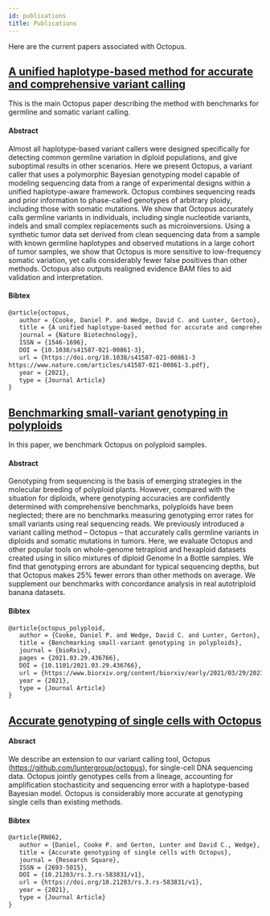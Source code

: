 ```yaml
---
id: publications
title: Publications
---
```


Here are the current papers associated with Octopus.

## [A unified haplotype-based method for accurate and comprehensive variant calling](https://www.nature.com/articles/s41587-021-00861-3)

This is the main Octopus paper describing the method with benchmarks for germline and somatic variant calling.

#### Abstract

Almost all haplotype-based variant callers were designed specifically for detecting common germline variation in diploid populations, and give suboptimal results in other scenarios. Here we present Octopus, a variant caller that uses a polymorphic Bayesian genotyping model capable of modeling sequencing data from a range of experimental designs within a unified haplotype-aware framework. Octopus combines sequencing reads and prior information to phase-called genotypes of arbitrary ploidy, including those with somatic mutations. We show that Octopus accurately calls germline variants in individuals, including single nucleotide variants, indels and small complex replacements such as microinversions. Using a synthetic tumor data set derived from clean sequencing data from a sample with known germline haplotypes and observed mutations in a large cohort of tumor samples, we show that Octopus is more sensitive to low-frequency somatic variation, yet calls considerably fewer false positives than other methods. Octopus also outputs realigned evidence BAM files to aid validation and interpretation.

#### Bibtex

```tex
@article{octopus,
   author = {Cooke, Daniel P. and Wedge, David C. and Lunter, Gerton},
   title = {A unified haplotype-based method for accurate and comprehensive variant calling},
   journal = {Nature Biotechnology},
   ISSN = {1546-1696},
   DOI = {10.1038/s41587-021-00861-3},
   url = {https://doi.org/10.1038/s41587-021-00861-3
https://www.nature.com/articles/s41587-021-00861-3.pdf},
   year = {2021},
   type = {Journal Article}
}
```

## [Benchmarking small-variant genotyping in polyploids](https://www.biorxiv.org/content/10.1101/2021.03.29.436766v1)

In this paper, we benchmark Octopus on polyploid samples.

#### Abstract

Genotyping from sequencing is the basis of emerging strategies in the molecular breeding of polyploid plants. However, compared with the situation for diploids, where genotyping accuracies are confidently determined with comprehensive benchmarks, polyploids have been neglected; there are no benchmarks measuring genotyping error rates for small variants using real sequencing reads. We previously introduced a variant calling method – Octopus – that accurately calls germline variants in diploids and somatic mutations in tumors. Here, we evaluate Octopus and other popular tools on whole-genome tetraploid and hexaploid datasets created using in silico mixtures of diploid Genome In a Bottle samples. We find that genotyping errors are abundant for typical sequencing depths, but that Octopus makes 25% fewer errors than other methods on average. We supplement our benchmarks with concordance analysis in real autotriploid banana datasets.

#### Bibtex

```tex
@article{octopus_polyploid,
   author = {Cooke, Daniel P. and Wedge, David C. and Lunter, Gerton},
   title = {Benchmarking small-variant genotyping in polyploids},
   journal = {bioRxiv},
   pages = {2021.03.29.436766},
   DOI = {10.1101/2021.03.29.436766},
   url = {https://www.biorxiv.org/content/biorxiv/early/2021/03/29/2021.03.29.436766.full.pdf},
   year = {2021},
   type = {Journal Article}
}
```

## [Accurate genotyping of single cells with Octopus](https://www.researchsquare.com/article/rs-583831/v1)

#### Absract

We describe an extension to our variant calling tool, Octopus (https://github.com/luntergroup/octopus), for single-cell DNA sequencing data. Octopus jointly genotypes cells from a lineage, accounting for amplification stochasticity and sequencing error with a haplotype-based Bayesian model. Octopus is considerably more accurate at genotyping single cells than existing methods.

#### Bibtex

```tex
@article{RN862,
   author = {Daniel, Cooke P. and Gerton, Lunter and David C., Wedge},
   title = {Accurate genotyping of single cells with Octopus},
   journal = {Research Square},
   ISSN = {2693-5015},
   DOI = {10.21203/rs.3.rs-583831/v1},
   url = {https://doi.org/10.21203/rs.3.rs-583831/v1},
   year = {2021},
   type = {Journal Article}
}

```